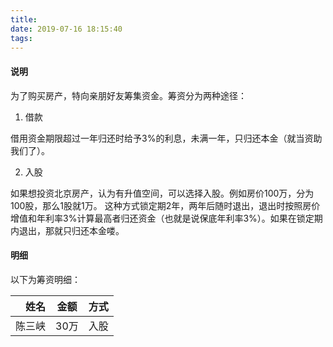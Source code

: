 ```yaml
---
title: 
date: 2019-07-16 18:15:40
tags:
---
```

#### 说明
   为了购买房产，特向亲朋好友筹集资金。筹资分为两种途径：
   
   1. 借款  
   
   借用资金期限超过一年归还时给予3%的利息，未满一年，只归还本金（就当资助我们了）。
   
   2. 入股
   
   如果想投资北京房产，认为有升值空间，可以选择入股。例如房价100万，分为100股，那么1股就1万。
   这种方式锁定期2年，两年后随时退出，退出时按照房价增值和年利率3%计算最高者归还资金（也就是说保底年利率3%）。如果在锁定期内退出，那就只归还本金喽。
   
   
#### 明细

  以下为筹资明细：
  
  | 姓名  | 金额  | 方式  | 
|----------:|:-------------:|------:|
| 陈三峡  | 30万   | 入股  |